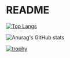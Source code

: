 # README
[![Top Langs](https://github-readme-stats.vercel.app/api/top-langs/?username=anuraghazra)](https://github.com/anuraghazra/github-readme-stats)

![Anurag's GitHub stats](https://github-readme-stats.vercel.app/api?username=Jy4058350)

[![trophy](https://github-profile-trophy.vercel.app/?username=Jy4058350)](https://github.com/ryo-ma/github-profile-trophy)


